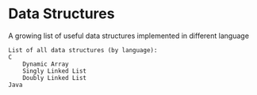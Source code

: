 # Data Structures
 A growing list of useful data structures implemented in different language

    List of all data structures (by language):
    C
        Dynamic Array
        Singly Linked List
        Doubly Linked List
    Java
        